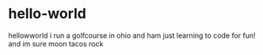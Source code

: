 # hello-world
hellowworld i run a golfcourse in ohio and ham just learning to code for fun!
and im sure moon tacos rock
